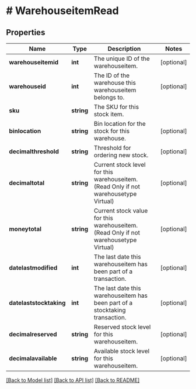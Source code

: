 # # WarehouseitemRead

## Properties

Name | Type | Description | Notes
------------ | ------------- | ------------- | -------------
**warehouseitemid** | **int** | The unique ID of the warehouseitem. | [optional]
**warehouseid** | **int** | The ID of the warehouse this warehouseitem belongs to. | [optional]
**sku** | **string** | The SKU for this stock item. |
**binlocation** | **string** | Bin location for the stock for this warehouse. | [optional]
**decimalthreshold** | **string** | Threshold for ordering new stock. | [optional]
**decimaltotal** | **string** | Current stock level for this warehouseitem. (Read Only if not warehousetype Virtual) | [optional]
**moneytotal** | **string** | Current stock value for this warehouseitem. (Read Only if not warehousetype Virtual) | [optional]
**datelastmodified** | **int** | The last date this warehouseitem has been part of a transaction. | [optional]
**datelaststocktaking** | **int** | The last date this warehouseitem has been part of a stocktaking transaction. | [optional]
**decimalreserved** | **string** | Reserved stock level for this warehouseitem. | [optional]
**decimalavailable** | **string** | Available stock level for this warehouseitem. | [optional]

[[Back to Model list]](../../README.md#models) [[Back to API list]](../../README.md#endpoints) [[Back to README]](../../README.md)
